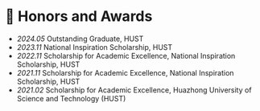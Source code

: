 # 🏅 Honors and Awards

- *2024.05* Outstanding Graduate, HUST
- *2023.11* National Inspiration Scholarship, HUST
- *2022.11* Scholarship for Academic Excellence, National Inspiration Scholarship, HUST
- *2021.11* Scholarship for Academic Excellence, National Inspiration Scholarship, HUST
- *2021.02* Scholarship for Academic Excellence, Huazhong University of Science and Technology (HUST)